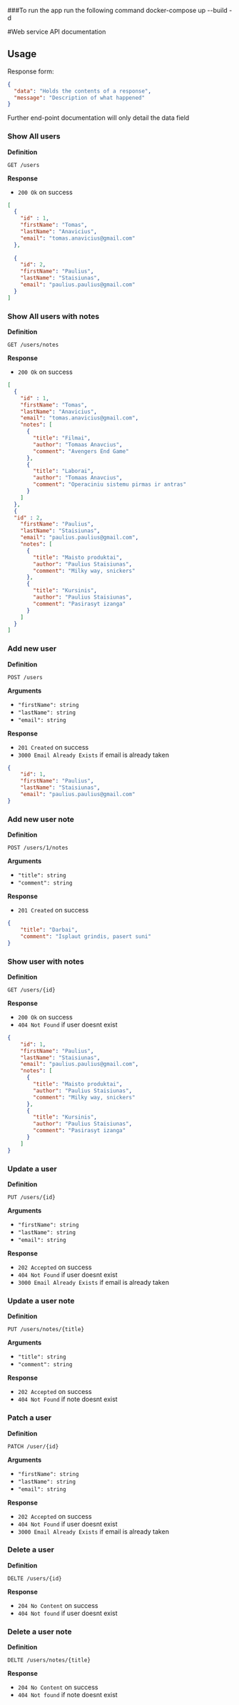 ###To run the app run the following command
docker-compose up --build -d 


#Web service API documentation

## Usage

Response form:

```json
{
  "data": "Holds the contents of a response",
  "message": "Description of what happened"
}
```

Further end-point documentation will only detail the data field

### Show All users

**Definition**

`GET /users`

**Response**

- `200 Ok` on success

```json
[
  {
    "id" : 1,
    "firstName": "Tomas",
    "lastName": "Anavicius",
    "email": "tomas.anavicius@gmail.com"
  },
  
  {
    "id": 2,
    "firstName": "Paulius",
    "lastName": "Staisiunas",
    "email": "paulius.paulius@gmail.com"
  }
]
```

### Show All users with notes

**Definition**

`GET /users/notes`

**Response**

- `200 Ok` on success

```json
[
  {
    "id" : 1,
    "firstName": "Tomas",
    "lastName": "Anavicius",
    "email": "tomas.anavicius@gmail.com",
    "notes": [
      {
        "title": "Filmai",
        "author": "Tomaas Anavcius",
        "comment": "Avengers End Game"
      },
      {
        "title": "Laborai",
        "author": "Tomaas Anavcius",
        "comment": "Operaciniu sistemu pirmas ir antras"
      }
    ]
  },
  {
  "id" : 2,
    "firstName": "Paulius",
    "lastName": "Staisiunas",
    "email": "paulius.paulius@gmail.com",
    "notes": [
      {
        "title": "Maisto produktai",
        "author": "Paulius Staisiunas",
        "comment": "Milky way, snickers"
      },
      {
        "title": "Kursinis",
        "author": "Paulius Staisiunas",
        "comment": "Pasirasyt izanga"
      }
    ]
  }
]
```

### Add new user

**Definition**

`POST /users`

**Arguments**

- `"firstName": string`
- `"lastName": string`
- `"email": string`

**Response**

- `201 Created` on success
- `3000 Email Already Exists` if email is already taken 

```json
{
    "id": 1,
    "firstName": "Paulius",
    "lastName": "Staisiunas",
    "email": "paulius.paulius@gmail.com"
}
```

### Add new user note

**Definition**

`POST /users/1/notes`

**Arguments**

- `"title": string`
- `"comment": string`

**Response**

- `201 Created` on success

```json
{
    "title": "Darbai",
    "comment": "Isplaut grindis, pasert suni"
}
```

### Show user with notes

**Definition**

`GET /users/{id}`

**Response**

- `200 Ok` on success
- `404 Not Found` if user doesnt exist

```json
{
    "id": 1,
    "firstName": "Paulius",
    "lastName": "Staisiunas",
    "email": "paulius.paulius@gmail.com",
    "notes": [
      {
        "title": "Maisto produktai",
        "author": "Paulius Staisiunas",
        "comment": "Milky way, snickers"
      },
      {
        "title": "Kursinis",
        "author": "Paulius Staisiunas",
        "comment": "Pasirasyt izanga"
      }
    ]
}
```

### Update a user

**Definition**

`PUT /users/{id}`

**Arguments**

- `"firstName": string`
- `"lastName": string`
- `"email": string`

**Response**

- `202 Accepted` on success
- `404 Not Found` if user doesnt exist
- `3000 Email Already Exists` if email is already taken 

### Update a user note

**Definition**

`PUT /users/notes/{title}`

**Arguments**

- `"title": string`
- `"comment": string`

**Response**

- `202 Accepted` on success
- `404 Not Found` if note doesnt exist

### Patch a user

**Definition**

`PATCH /user/{id}`

**Arguments**

- `"firstName": string`
- `"lastName": string`
- `"email": string`

**Response**

- `202 Accepted` on success
- `404 Not Found` if user doesnt exist
- `3000 Email Already Exists` if email is already taken 

### Delete a user

**Definition**

`DELTE /users/{id}`

**Response**

- `204 No Content` on success
- `404 Not found` if user doesnt exist

### Delete a user note

**Definition**

`DELTE /users/notes/{title}`

**Response**

- `204 No Content` on success
- `404 Not found` if note doesnt exist